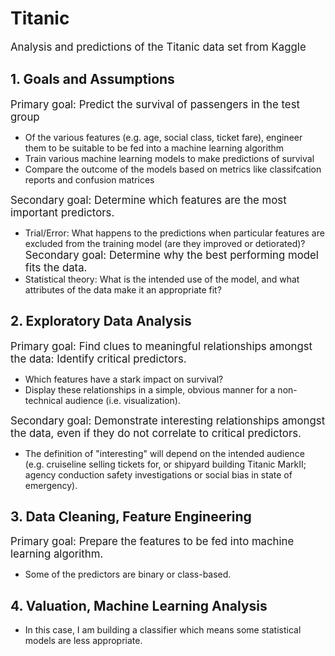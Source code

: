 # Titanic
<big>Analysis and predictions of the Titanic data set from Kaggle</big>

## 1. Goals and Assumptions

<big>Primary goal: Predict the survival of passengers in the test group</big>
* Of the various features (e.g. age, social class, ticket fare), engineer them to be suitable to be fed into a machine learning algorithm
* Train various machine learning models to make predictions of survival
* Compare the outcome of the models based on metrics like classifcation reports and confusion matrices

<big>Secondary goal: Determine which features are the most important predictors.</big>
* Trial/Error: What happens to the predictions when particular features are excluded from the training model (are they improved or detiorated)?
<big>Secondary goal:  Determine why the best performing model fits the data.</big>
* Statistical theory: What is the intended use of the model, and what attributes of the data make it an appropriate fit?

## 2. Exploratory Data Analysis

<big>Primary goal: Find clues to meaningful relationships amongst the data: Identify critical predictors.</big>
* Which features have a stark impact on survival?
* Display these relationships in a simple, obvious manner for a non-technical audience (i.e. visualization).

<big>Secondary goal: Demonstrate interesting relationships amongst the data, even if they do not correlate to critical predictors.</big>
* The definition of "interesting" will depend on the intended audience (e.g. cruiseline selling tickets for, or shipyard building Titanic MarkII; agency conduction safety investigations or social bias in state of emergency).

## 3. Data Cleaning, Feature Engineering

<big>Primary goal: Prepare the features to be fed into machine learning algorithm.</big>
* Some of the predictors are binary or class-based. 

## 4. Valuation, Machine Learning Analysis
* In this case, I am building a classifier which means some statistical models are less appropriate.
